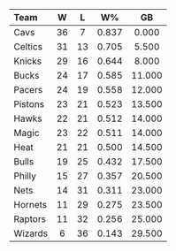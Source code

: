| Team                             |  W  |  L  |  W%   |   GB   |
|:---------------------------------|:---:|:---:|:-----:|:------:|
| [](/r/clevelandcavs) Cavs        | 36  |  7  | 0.837 | 0.000  |
| [](/r/bostonceltics) Celtics     | 31  | 13  | 0.705 | 5.500  |
| [](/r/nyknicks) Knicks           | 29  | 16  | 0.644 | 8.000  |
| [](/r/mkebucks) Bucks            | 24  | 17  | 0.585 | 11.000 |
| [](/r/pacers) Pacers             | 24  | 19  | 0.558 | 12.000 |
| [](/r/detroitpistons) Pistons    | 23  | 21  | 0.523 | 13.500 |
| [](/r/atlantahawks) Hawks        | 22  | 21  | 0.512 | 14.000 |
| [](/r/orlandomagic) Magic        | 23  | 22  | 0.511 | 14.000 |
| [](/r/heat) Heat                 | 21  | 21  | 0.500 | 14.500 |
| [](/r/chicagobulls) Bulls        | 19  | 25  | 0.432 | 17.500 |
| [](/r/sixers) Philly             | 15  | 27  | 0.357 | 20.500 |
| [](/r/gonets) Nets               | 14  | 31  | 0.311 | 23.000 |
| [](/r/charlottehornets) Hornets  | 11  | 29  | 0.275 | 23.500 |
| [](/r/torontoraptors) Raptors    | 11  | 32  | 0.256 | 25.000 |
| [](/r/washingtonwizards) Wizards |  6  | 36  | 0.143 | 29.500 |